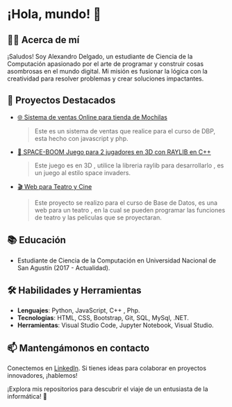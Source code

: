 # ¡Hola, mundo! 👋

## 👨‍💻 Acerca de mí
¡Saludos! Soy Alexandro Delgado, un estudiante de Ciencia de la Computación apasionado por el arte de programar y construir cosas asombrosas en el mundo digital. Mi misión es fusionar la lógica con la creatividad para resolver problemas y crear soluciones impactantes.

## 🚀 Proyectos Destacados
- [🌐 Sistema de ventas Online para tienda de Mochilas](https://github.com/adelgadoj/TIENDA_ONLINE_MOCHILAS)
  > Este es un sistema de ventas que realice para el curso de DBP, esta hecho con javascript y php.

- [🤖 SPACE-BOOM Juego para 2 jugadores en 3D con RAYLIB en C++](https://github.com/adelgadoj/SPACEBOOM)
  > Este juego es en 3D , utilice la libreria raylib para desarrollarlo , es un juego al estilo space invaders.

- [🎬 Web para Teatro y Cine](https://github.com/adelgadoj/CSUNSA_TEATRO)
  > Este proyecto se realizo para el curso de Base de Datos, es una web para un teatro , en la cual se pueden programar las funciones de teatro y las peliculas que se proyectaran.

## 📚 Educación
- Estudiante de Ciencia de la Computación en Universidad Nacional de San Agustín (2017 - Actualidad).

## 🛠️ Habilidades y Herramientas
- **Lenguajes**: Python, JavaScript, C++ , Php.
- **Tecnologías**: HTML, CSS, Bootstrap, Git, SQL, MySql, .NET.
- **Herramientas**: Visual Studio Code, Jupyter Notebook, Visual Studio.

## 📫 Mantengámonos en contacto
Conectemos en [LinkedIn](https://www.linkedin.com/in/adelgadoj/). Si tienes ideas para colaborar en proyectos innovadores, ¡hablemos!

¡Explora mis repositorios para descubrir el viaje de un entusiasta de la informática! 🌟
